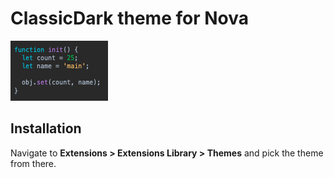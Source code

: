# ClassicDark theme for Nova

![alt text](https://raw.githubusercontent.com/webdev-tom/ClassicDark.novaextension/master/Images/extension/preview.png)

## Installation

Navigate to **Extensions > Extensions Library > Themes** and pick the theme from there.
